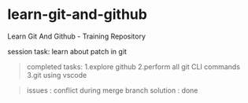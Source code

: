# learn-git-and-github
Learn Git And Github - Training Repository


session task: 
learn about patch in git

>completed tasks:
1.explore github
2.perform all git CLI commands 
3.git using vscode

>issues : 
conflict during merge branch 
>solution : done
